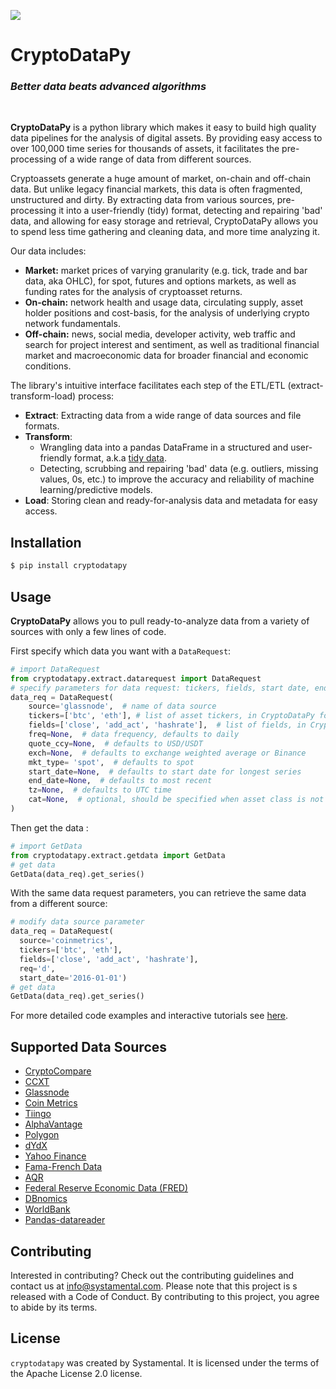 ![](cryptodatapy_logo.jpeg)

# CryptoDataPy
### _Better data beats advanced algorithms_
<br/>

**CryptoDataPy** is a python library which makes it easy to build high quality data pipelines 
for the analysis of digital assets. By providing easy access to over 100,000 time series for thousands of  assets, 
it facilitates the pre-processing of a wide range of data from different sources.

Cryptoassets generate a huge amount of market, on-chain and off-chain data. 
But unlike legacy financial markets, this data is often fragmented, 
unstructured and dirty. By extracting data from various sources, 
pre-processing it into a user-friendly (tidy) format, detecting and repairing 'bad' data,
and allowing for easy storage and retrieval, CryptoDataPy allows you to spend less time gathering 
and cleaning data, and more time analyzing it.

Our data includes:

- **Market:** market prices of varying granularity (e.g. tick, trade and bar data, aka OHLC),
for spot, futures and options markets, as well as funding rates for the analysis of 
cryptoasset returns.
- **On-chain:** network health and usage data, circulating supply, asset holder positions and 
cost-basis, for the analysis of underlying crypto network fundamentals.
- **Off-chain:** news, social media, developer activity, web traffic and search for project interest and 
sentiment, as well as traditional financial market and macroeconomic data for broader financial and 
economic conditions.

The library's intuitive interface facilitates each step of the ETL/ETL (extract-transform-load) process:

- **Extract**: Extracting data from a wide range of data sources and file formats.
- **Transform**: 
  - Wrangling data into a pandas DataFrame in a structured and user-friendly format, 
  a.k.a [tidy data](https://www.jstatsoft.org/article/view/v059i10). 
  - Detecting, scrubbing and repairing 'bad' data (e.g. outliers, missing values, 0s, etc.) to improve the accuracy and reliability
of machine learning/predictive models.
- **Load**: Storing clean and ready-for-analysis data and metadata for easy access.

## Installation

```bash
$ pip install cryptodatapy
```

## Usage

**CryptoDataPy** allows you to pull ready-to-analyze data from a variety of sources 
with only a few lines of code.

First specify which data you want with a `DataRequest`:

```python
# import DataRequest
from cryptodatapy.extract.datarequest import DataRequest
# specify parameters for data request: tickers, fields, start date, end_date, etc.
data_req = DataRequest(
    source='glassnode',  # name of data source
    tickers=['btc', 'eth'], # list of asset tickers, in CryptoDataPy format, defaults to 'btc'
    fields=['close', 'add_act', 'hashrate'],  # list of fields, in CryptoDataPy, defaults to 'close'
    freq=None,  # data frequency, defaults to daily  
    quote_ccy=None,  # defaults to USD/USDT
    exch=None,  # defaults to exchange weighted average or Binance
    mkt_type= 'spot',  # defaults to spot
    start_date=None,  # defaults to start date for longest series
    end_date=None,  # defaults to most recent 
    tz=None,  # defaults to UTC time
    cat=None,  # optional, should be specified when asset class is not crypto, eg. 'fx', 'rates', 'macro', etc.
)
```
Then get the data :

```python
# import GetData
from cryptodatapy.extract.getdata import GetData
# get data
GetData(data_req).get_series()
```

With the same data request parameters, you can retrieve the same data from a different source:

```python
# modify data source parameter
data_req = DataRequest(
  source='coinmetrics',           
  tickers=['btc', 'eth'], 
  fields=['close', 'add_act', 'hashrate'], 
  req='d',
  start_date='2016-01-01')
# get data
GetData(data_req).get_series()
```

For more detailed code examples and interactive tutorials 
see [here](https://github.com/systamental/cryptodatapy/blob/main/docs/example.ipynb).
## Supported Data Sources

- [CryptoCompare](https://min-api.cryptocompare.com/documentation)
- [CCXT](https://docs.ccxt.com/en/latest/)
- [Glassnode](https://docs.glassnode.com/)
- [Coin Metrics](https://docs.coinmetrics.io/api/v4/)
- [Tiingo](https://api.tiingo.com/documentation/general/overview)
- [AlphaVantage](https://www.alphavantage.co/documentation/)
- [Polygon](https://polygon.io/docs)
- [dYdX](https://docs.dydx.exchange/)
- [Yahoo Finance](https://github.com/ranaroussi/yfinance)
- [Fama-French Data](http://mba.tuck.dartmouth.edu/pages/faculty/ken.french/data_library.html)
- [AQR](https://www.aqr.com/Insights/Datasets)
- [Federal Reserve Economic Data (FRED)](https://fred.stlouisfed.org/docs/api/fred/)
- [DBnomics](https://db.nomics.world/docs/)
- [WorldBank](https://documents.worldbank.org/en/publication/documents-reports/api)
- [Pandas-datareader](https://pandas-datareader.readthedocs.io/en/latest/)

## Contributing

Interested in contributing? Check out the contributing guidelines and 
contact us at info@systamental.com. Please note that this project is s
released with a Code of Conduct. By contributing to this project, you agree 
to abide by its terms.

## License

`cryptodatapy` was created by Systamental. 
It is licensed under the terms of the Apache License 2.0 license.

